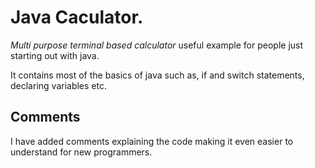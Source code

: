 # Java Caculator. #
_Multi purpose terminal based calculator_ useful example for people just starting out with java.

It contains most of the basics of java such as, if and switch statements, declaring variables etc.
## Comments ##
I have added comments explaining the code making it even easier to understand for new programmers.
